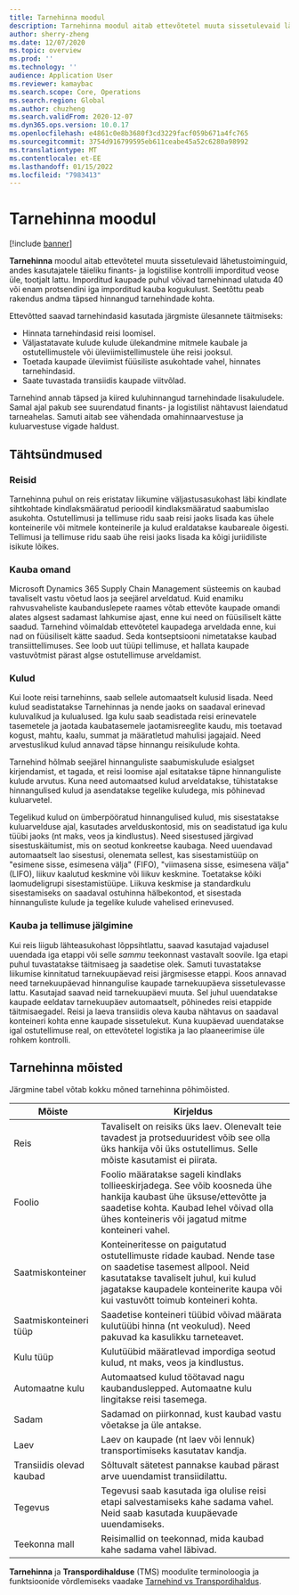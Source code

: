 ```yaml
---
title: Tarnehinna moodul
description: Tarnehinna moodul aitab ettevõtetel muuta sissetulevaid lähetustoiminguid, andes kasutajatele täieliku finants- ja logistilise kontrolli imporditud veose üle, tootjalt lattu.
author: sherry-zheng
ms.date: 12/07/2020
ms.topic: overview
ms.prod: ''
ms.technology: ''
audience: Application User
ms.reviewer: kamaybac
ms.search.scope: Core, Operations
ms.search.region: Global
ms.author: chuzheng
ms.search.validFrom: 2020-12-07
ms.dyn365.ops.version: 10.0.17
ms.openlocfilehash: e4861c0e8b3680f3cd3229facf059b671a4fc765
ms.sourcegitcommit: 3754d916799595eb611ceabe45a52c6280a98992
ms.translationtype: MT
ms.contentlocale: et-EE
ms.lasthandoff: 01/15/2022
ms.locfileid: "7983413"
---
```

# <a name="landed-cost-module"></a>Tarnehinna moodul

[!include [banner](../../includes/banner.md)]

**Tarnehinna** moodul aitab ettevõtetel muuta sissetulevaid lähetustoiminguid, andes kasutajatele täieliku finants- ja logistilise kontrolli imporditud veose üle, tootjalt lattu. Imporditud kaupade puhul võivad tarnehinnad ulatuda 40 või enam protsendini iga imporditud kauba kogukulust. Seetõttu peab rakendus andma täpsed hinnangud tarnehindade kohta.

Ettevõtted saavad tarnehindasid kasutada järgmiste ülesannete täitmiseks:

- Hinnata tarnehindasid reisi loomisel.
- Väljastatavate kulude kulude ülekandmine mitmele kaubale ja ostutellimustele või üleviimistellimustele ühe reisi jooksul.
- Toetada kaupade üleviimist füüsiliste asukohtade vahel, hinnates tarnehindasid.
- Saate tuvastada transiidis kaupade viitvõlad.

Tarnehind annab täpsed ja kiired kuluhinnangud tarnehindade lisakuludele. Samal ajal pakub see suurendatud finants- ja logistilist nähtavust laiendatud tarneahelas. Samuti aitab see vähendada omahinnaarvestuse ja kuluarvestuse vigade haldust.

## <a name="highlights"></a>Tähtsündmused

### <a name="voyages"></a>Reisid

Tarnehinna puhul on reis eristatav liikumine väljastusasukohast läbi kindlate sihtkohtade kindlaksmääratud perioodil kindlaksmääratud saabumislao asukohta. Ostutellimusi ja tellimuse ridu saab reisi jaoks lisada kas ühele konteinerile või mitmele konteinerile ja kulud eraldatakse kaubareale õigesti. Tellimusi ja tellimuse ridu saab ühe reisi jaoks lisada ka kõigi juriidiliste isikute lõikes.

### <a name="item-ownership"></a>Kauba omand

Microsoft Dynamics 365 Supply Chain Management süsteemis on kaubad tavaliselt vastu võetud laos ja seejärel arveldatud. Kuid enamiku rahvusvaheliste kaubanduslepete raames võtab ettevõte kaupade omandi alates algsest sadamast lahkumise ajast, enne kui need on füüsiliselt kätte saadud. Tarnehind võimaldab ettevõtetel kaupadega arveldada enne, kui nad on füüsiliselt kätte saadud. Seda kontseptsiooni nimetatakse kaubad transiittellimuses. See loob uut tüüpi tellimuse, et hallata kaupade vastuvõtmist pärast algse ostutellimuse arveldamist.

### <a name="costs"></a>Kulud

Kui loote reisi tarnehinns, saab sellele automaatselt kulusid lisada. Need kulud seadistatakse Tarnehinnas ja nende jaoks on saadaval erinevad kuluvalikud ja kulualused. Iga kulu saab seadistada reisi erinevatele tasemetele ja jaotada kaubatasemele jaotamisreeglite kaudu, mis toetavad kogust, mahtu, kaalu, summat ja määratletud mahulisi jagajaid. Need arvestuslikud kulud annavad täpse hinnangu reisikulude kohta.

Tarnehind hõlmab seejärel hinnanguliste saabumiskulude esialgset kirjendamist, et tagada, et reisi loomise ajal esitatakse täpne hinnanguliste kulude arvutus. Kuna need automaatsed kulud arveldatakse, tühistatakse hinnangulised kulud ja asendatakse tegelike kuludega, mis põhinevad kuluarvetel.

Tegelikud kulud on ümberpööratud hinnangulised kulud, mis sisestatakse kuluarvelduse ajal, kasutades arvelduskontosid, mis on seadistatud iga kulu tüübi jaoks (nt maks, veos ja kindlustus). Need sisestused järgivad sisestuskäitumist, mis on seotud konkreetse kaubaga. Need uuendavad automaatselt lao sisestusi, olenemata sellest, kas sisestamistüüp on "esimene sisse, esimesena välja" (FIFO), "viimasena sisse, esimesena välja" (LIFO), liikuv kaalutud keskmine või liikuv keskmine. Toetatakse kõiki laomudeligrupi sisestamistüüpe. Liikuva keskmise ja standardkulu sisestamiseks on saadaval ostuhinna hälbekontod, et sisestada hinnanguliste kulude ja tegelike kulude vahelised erinevused.

### <a name="item-and-order-tracking"></a>Kauba ja tellimuse jälgimine

Kui reis liigub lähteasukohast lõppsihtlattu, saavad kasutajad vajadusel uuendada iga etappi või selle *sammu* teekonnast vastavalt soovile. Iga etapi puhul tuvastatakse täitmisaeg ja saadetise olek. Samuti tuvastatakse liikumise kinnitatud tarnekuupäevad reisi järgmisesse etappi. Koos annavad need tarnekuupäevad hinnangulise kaupade tarnekuupäeva sissetulevasse lattu. Kasutajad saavad neid tarnekuupäevi muuta. Sel juhul uuendatakse kaupade eeldatav tarnekuupäev automaatselt, põhinedes reisi etappide täitmisaegadel. Reisi ja laeva transiidis oleva kauba nähtavus on saadaval konteineri kohta enne kaupade sissetulekut. Kuna kuupäevad uuendatakse igal ostutellimuse real, on ettevõtetel logistika ja lao plaaneerimise üle rohkem kontrolli.

## <a name="landed-cost-concepts"></a>Tarnehinna mõisted

Järgmine tabel võtab kokku mõned tarnehinna põhimõisted.

| Mõiste | Kirjeldus |
|---|---|
| Reis | Tavaliselt on reisiks üks laev. Olenevalt teie tavadest ja protseduuridest võib see olla üks hankija või üks ostutellimus. Selle mõiste kasutamist ei piirata. |
| Foolio | Foolio määratakse sageli kindlaks tollieeskirjadega. See võib koosneda ühe hankija kaubast ühe üksuse/ettevõtte ja saadetise kohta. Kaubad lehel võivad olla ühes konteineris või jagatud mitme konteineri vahel. |
| Saatmiskonteiner | Konteineritesse on paigutatud ostutellimuste ridade kaubad. Nende tase on saadetise tasemest allpool. Neid kasutatakse tavaliselt juhul, kui kulud jagatakse kaupadele konteinerite kaupa või kui vastuvõtt toimub konteineri kohta. |
| Saatmiskonteineri tüüp | Saadetise konteineri tüübid võivad määrata kulutüübi hinna (nt veokulud). Need pakuvad ka kasulikku tarneteavet. |
| Kulu tüüp | Kulutüübid määratlevad impordiga seotud kulud, nt maks, veos ja kindlustus. |
| Automaatne kulu | Automaatsed kulud töötavad nagu kaubanduslepped. Automaatne kulu lingitakse reisi tasemega. |
| Sadam | Sadamad on piirkonnad, kust kaubad vastu võetakse ja üle antakse. |
| Laev | Laev on kaupade (nt laev või lennuk) transportimiseks kasutatav kandja. |
| Transiidis olevad kaubad | Sõltuvalt sätetest pannakse kaubad pärast arve uuendamist transiidilattu. |
| Tegevus | Tegevusi saab kasutada iga olulise reisi etapi salvestamiseks kahe sadama vahel. Neid saab kasutada kuupäevade uuendamiseks. |
| Teekonna mall | Reisimallid on teekonnad, mida kaubad kahe sadama vahel läbivad. |

**Tarnehinna** ja **Transpordihalduse** (TMS) moodulite terminoloogia ja funktsioonide võrdlemiseks vaadake [Tarnehind vs Transpordihaldus](landed-cost-vs-tms.md).
